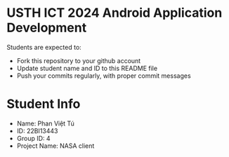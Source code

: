 USTH ICT 2024 Android Application Development
=====================================================

Students are expected to:

* Fork this repository to your github account
* Update student name and ID to this README file
* Push your commits regularly, with proper commit messages

Student Info
=======================

* Name: Phan Việt Tú
* ID: 22BI13443
* Group ID: 4
* Project Name: NASA client
